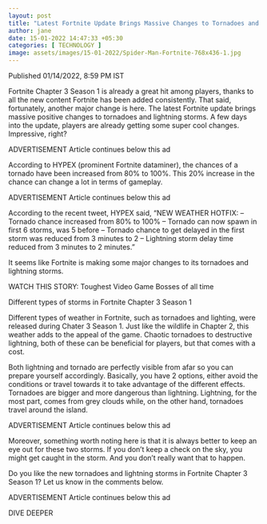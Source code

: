 ```yaml
---
layout: post
title: "Latest Fortnite Update Brings Massive Changes to Tornadoes and Lightning Storms"
author: jane 
date: 15-01-2022 14:47:33 +05:30 
categories: [ TECHNOLOGY ] 
image: assets/images/15-01-2022/Spider-Man-Fortnite-768x436-1.jpg
---
```

Published 01/14/2022, 8:59 PM IST

Fortnite Chapter 3 Season 1 is already a great hit among players, thanks to all the new content Fortnite has been added consistently. That said, fortunately, another major change is here. The latest Fortnite update brings massive positive changes to tornadoes and lightning storms. A few days into the update, players are already getting some super cool changes. Impressive, right?

ADVERTISEMENT Article continues below this ad

According to HYPEX (prominent Fortnite dataminer), the chances of a tornado have been increased from 80% to 100%. This 20% increase in the chance can change a lot in terms of gameplay.

ADVERTISEMENT Article continues below this ad

According to the recent tweet, HYPEX said, “NEW WEATHER HOTFIX: – Tornado chance increased from 80% to 100% – Tornado can now spawn in first 6 storms, was 5 before – Tornado chance to get delayed in the first storm was reduced from 3 minutes to 2 – Lightning storm delay time reduced from 3 minutes to 2 minutes.”

It seems like Fortnite is making some major changes to its tornadoes and lightning storms.

WATCH THIS STORY: Toughest Video Game Bosses of all time

Different types of storms in Fortnite Chapter 3 Season 1

Different types of weather in Fortnite, such as tornadoes and lighting, were released during Chater 3 Season 1. Just like the wildlife in Chapter 2, this weather adds to the appeal of the game. Chaotic tornadoes to destructive lightning, both of these can be beneficial for players, but that comes with a cost.

Both lightning and tornado are perfectly visible from afar so you can prepare yourself accordingly. Basically, you have 2 options, either avoid the conditions or travel towards it to take advantage of the different effects. Tornadoes are bigger and more dangerous than lightning. Lightning, for the most part, comes from grey clouds while, on the other hand, tornadoes travel around the island.

ADVERTISEMENT Article continues below this ad

Moreover, something worth noting here is that it is always better to keep an eye out for these two storms. If you don’t keep a check on the sky, you might get caught in the storm. And you don’t really want that to happen.

Do you like the new tornadoes and lightning storms in Fortnite Chapter 3 Season 1? Let us know in the comments below.

ADVERTISEMENT Article continues below this ad

DIVE DEEPER